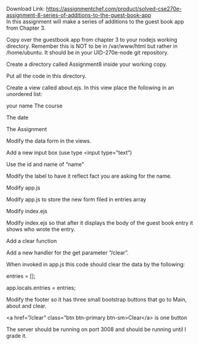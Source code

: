 Download Link: https://assignmentchef.com/product/solved-cse270e-assignment-8-series-of-additions-to-the-guest-book-app
<br>
In this assignment will make a series of additions to the guest book app from Chapter 3.

Copy over the guestbook app from chapter 3 to your nodejs working directory. Remember this is NOT to be in /var/www/html but rather in /home/ubuntu. It should be in your UID-270e-node git repository.

Create a directory called Assignment8 inside your working copy.

Put all the code in this directory.

Create a view called about.ejs. In this view place the following in an unordered list:

your name The course

The date

The Assignment

Modify the data form in the views.

Add a new input box (use type &lt;input type=”text”)

Use the id and name of “name”

Modify the label to have it reflect fact you are asking for the name.

Modify app.js

Modify app.js to store the new form filed in entries array

Modify index.ejs

Modify index.ejs so that after it displays the body of the guest book entry it shows who wrote the entry.

Add a clear function

Add a new handler for the get parameter “/clear”.

When invoked in app.js this code should clear the data by the following:

entries = [];

app.locals.entries = entries;

Modify the footer so it has three small bootstrap buttons that go to Main, about and clear.

&lt;a href=”/clear” class=”btn btn-primary btn-sm&gt;Clear&lt;/a&gt; is one button

The server should be running on port 3008 and should be running until I grade it.